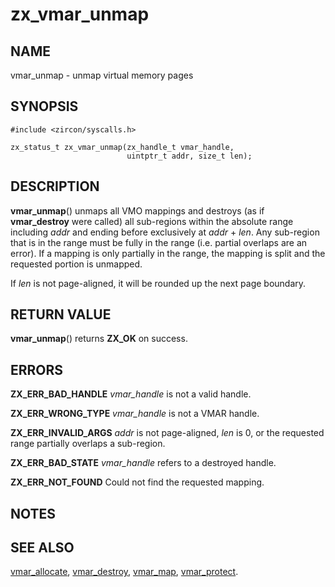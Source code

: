 # zx_vmar_unmap

## NAME

vmar_unmap - unmap virtual memory pages

## SYNOPSIS

```
#include <zircon/syscalls.h>

zx_status_t zx_vmar_unmap(zx_handle_t vmar_handle,
                          uintptr_t addr, size_t len);
```

## DESCRIPTION

**vmar_unmap**() unmaps all VMO mappings and destroys (as if **vmar_destroy**
were called) all sub-regions within the absolute range including *addr* and ending
before exclusively at *addr* + *len*.  Any sub-region that is in the range must
be fully in the range (i.e. partial overlaps are an error).  If a mapping is
only partially in the range, the mapping is split and the requested portion is
unmapped.

If *len* is not page-aligned, it will be rounded up the next page boundary.

## RETURN VALUE

**vmar_unmap**() returns **ZX_OK** on success.

## ERRORS

**ZX_ERR_BAD_HANDLE**  *vmar_handle* is not a valid handle.

**ZX_ERR_WRONG_TYPE**  *vmar_handle* is not a VMAR handle.

**ZX_ERR_INVALID_ARGS**  *addr* is not page-aligned, *len* is 0, or the
requested range partially overlaps a sub-region.

**ZX_ERR_BAD_STATE**  *vmar_handle* refers to a destroyed handle.

**ZX_ERR_NOT_FOUND**  Could not find the requested mapping.

## NOTES

## SEE ALSO

[vmar_allocate](vmar_allocate.md),
[vmar_destroy](vmar_destroy.md),
[vmar_map](vmar_map.md),
[vmar_protect](vmar_protect.md).
